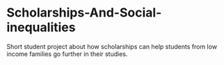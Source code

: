 # Scholarships-And-Social-inequalities

Short student project about how scholarships can help students from low income families go further in their studies. 
